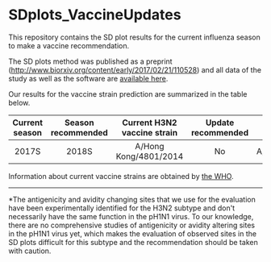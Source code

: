 # SDplots_VaccineUpdates
This repository contains the SD plot results for the current influenza season to make a vaccine recommendation.

The SD plots method was published as a preprint (http://www.biorxiv.org/content/early/2017/02/21/110528) and all data of the study as well as the software are [available here](https://github.com/hzi-bifo/SDplots).

Our results for the vaccine strain prediction are summarized in the table below.

| Current season | Season recommended | Current H3N2 vaccine strain | Update recommended | Current pH1N1 vaccine strain | Update recommended | Detailed analysis |
|:-----:|:-----:|:-----:|:-----:|:-----:|:-----:|:-----:|
| 2017S | 2018S | A/Hong Kong/4801/2014 | No | A/Michigan/45/2015 | (No)\* | [link to results](https://github.com/hzi-bifo/SDplots_VaccineUpdates/tree/master/Recommendation%20in%202017S%20for%202018S) |

Information about current vaccine strains are obtained by [the WHO](http://www.who.int/influenza/vaccines/virus/recommendations/en/).
***
\*The antigenicity and avidity changing sites that we use for the evaluation have been experimentally identified for the H3N2 subtype and don't necessarily have the same function in the pH1N1 virus. To our knowledge, there are no comprehensive studies of antigenicity or avidity altering sites in the pH1N1 virus yet, which makes the evaluation of observed sites in the SD plots difficult for this subtype and the recommendation should be taken with caution.

